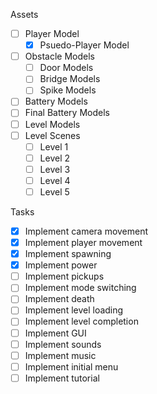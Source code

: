 Assets
* [ ] Player Model
	 * [x] Psuedo-Player Model
* [ ] Obstacle Models
	* [ ] Door Models
	* [ ] Bridge Models
	* [ ] Spike Models
* [ ] Battery Models
* [ ] Final Battery Models
* [ ] Level Models
* [ ] Level Scenes
	* [ ] Level 1
	* [ ] Level 2
	* [ ] Level 3
	* [ ] Level 4
	* [ ] Level 5

Tasks
* [x] Implement camera movement
* [x] Implement player movement
* [x] Implement spawning
* [x] Implement power
* [ ] Implement pickups
* [ ] Implement mode switching
* [ ] Implement death
* [ ] Implement level loading
* [ ] Implement level completion
* [ ] Implement GUI
* [ ] Implement sounds
* [ ] Implement music
* [ ] Implement initial menu
* [ ] Implement tutorial
